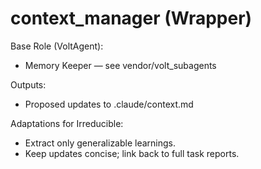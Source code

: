 # context_manager (Wrapper)

Base Role (VoltAgent):
- Memory Keeper — see vendor/volt_subagents

Outputs:
- Proposed updates to .claude/context.md

Adaptations for Irreducible:
- Extract only generalizable learnings.
- Keep updates concise; link back to full task reports.

